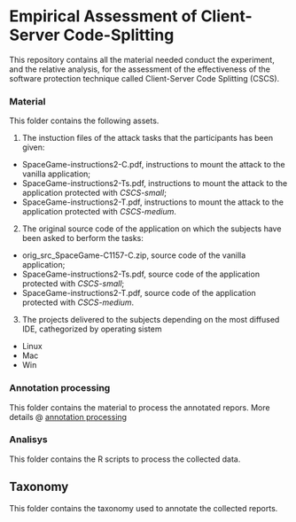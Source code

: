 # Empirical Assessment of Client-Server Code-Splitting

This repository contains all the material needed conduct the experiment, and the relative analysis, for the assessment of the  effectiveness of the software protection technique called Client-Server Code Splitting (CSCS).

### Material
This folder contains the following assets.
1. The instuction files of the attack tasks that the participants has been given:
  * SpaceGame-instructions2-C.pdf, instructions to mount the attack to the vanilla application;
  * SpaceGame-instructions2-Ts.pdf, instructions to mount the attack to the application protected with *CSCS-small*;
  * SpaceGame-instructions2-T.pdf, instructions to mount the attack to the application protected with *CSCS-medium*.
  
2. The original source code of the application on which the subjects have been asked to berform the tasks:
  * orig_src_SpaceGame-C1157-C.zip, source code of the vanilla application;
  * SpaceGame-instructions2-Ts.pdf, source code of the application protected with *CSCS-small*;
  * SpaceGame-instructions2-T.pdf, source code of the application protected with *CSCS-medium*.
  
3. The projects delivered to the subjects depending on the most diffused IDE, cathegorized by operating sistem
  * Linux
  * Mac
  * Win
  
### Annotation processing
This folder contains the material to process the annotated repors. 
More details @ [annotation processing](./annotation-processing)

### Analisys
This folder contains the R scripts to process the collected data.

## Taxonomy
This folder contains the taxonomy used to annotate the collected reports.

